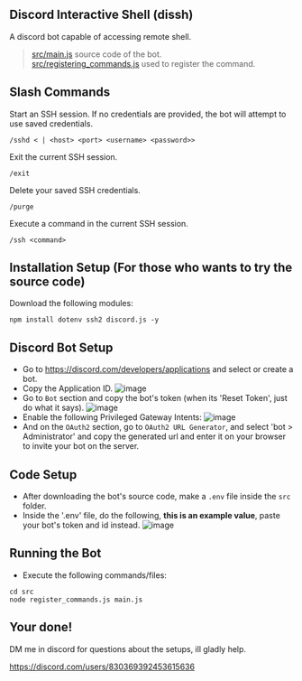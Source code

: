 ## Discord Interactive Shell (dissh)
A discord bot capable of accessing remote shell.

> [src/main.js](https://github.com/yuan-miranda/dissh/blob/main/src/main.js) source code of the bot.<br>
> [src/registering_commands.js](https://github.com/yuan-miranda/dissh/blob/main/src/register_commands.js) used to register the command.

## Slash Commands
Start an SSH session. If no credentials are provided, the bot will attempt to use saved credentials.
```
/sshd < | <host> <port> <username> <password>>
```
Exit the current SSH session.
```
/exit
```
Delete your saved SSH credentials.

```
/purge
```
Execute a command in the current SSH session.
```
/ssh <command>
```

## Installation Setup (For those who wants to try the source code)

Download the following modules:
```
npm install dotenv ssh2 discord.js -y
```

## Discord Bot Setup

- Go to https://discord.com/developers/applications and select or create a bot.
- Copy the Application ID.
![image](https://github.com/yuan-miranda/dissh/assets/142481797/dba230d1-a107-4ea1-9340-96404ce52b09)
- Go to `Bot` section and copy the bot's token (when its 'Reset Token', just do what it says).
![image](https://github.com/yuan-miranda/dissh/assets/142481797/5ac4ace5-e070-49ba-8b8b-adf79b2db77f)
- Enable the following Privileged Gateway Intents:
![image](https://github.com/yuan-miranda/dissh/assets/142481797/26160487-d1ff-403f-8e20-b9ce5e3e4160)
- And on the `OAuth2` section, go to `OAuth2 URL Generator`, and select 'bot > Administrator' and copy the generated url and enter it on your browser to invite your bot on the server.

## Code Setup
- After downloading the bot's source code, make a `.env` file inside the `src` folder.
- Inside the '.env' file, do the following, **this is an example value**, paste your bot's token and id instead.
![image](https://github.com/yuan-miranda/dissh/assets/142481797/574e0835-5c4c-490e-81ad-beec5f6c0c1e)

## Running the Bot
- Execute the following commands/files:
```
cd src
node register_commands.js main.js
```

## Your done!
DM me in discord for questions about the setups, ill gladly help.

https://discord.com/users/830369392453615636
